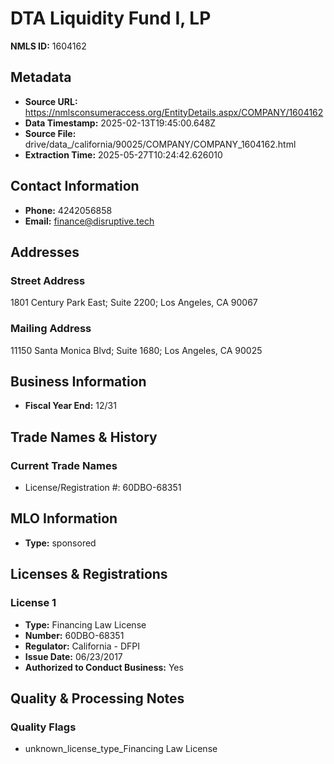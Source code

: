 # DTA Liquidity Fund I, LP

**NMLS ID:** 1604162

## Metadata
- **Source URL:** https://nmlsconsumeraccess.org/EntityDetails.aspx/COMPANY/1604162
- **Data Timestamp:** 2025-02-13T19:45:00.648Z
- **Source File:** drive/data_/california/90025/COMPANY/COMPANY_1604162.html
- **Extraction Time:** 2025-05-27T10:24:42.626010

## Contact Information
- **Phone:** 4242056858
- **Email:** finance@disruptive.tech

## Addresses
### Street Address
1801 Century Park East; Suite 2200; Los Angeles, CA 90067

### Mailing Address
11150 Santa Monica Blvd; Suite 1680; Los Angeles, CA 90025

## Business Information
- **Fiscal Year End:** 12/31

## Trade Names & History
### Current Trade Names
- License/Registration #: 60DBO-68351

## MLO Information
- **Type:** sponsored

## Licenses & Registrations

### License 1
- **Type:** Financing Law License
- **Number:** 60DBO-68351
- **Regulator:** California - DFPI
- **Issue Date:** 06/23/2017
- **Authorized to Conduct Business:** Yes

## Quality & Processing Notes
### Quality Flags
- unknown_license_type_Financing Law License
